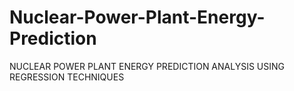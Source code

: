 # Nuclear-Power-Plant-Energy-Prediction
 NUCLEAR POWER PLANT ENERGY PREDICTION ANALYSIS USING REGRESSION TECHNIQUES
